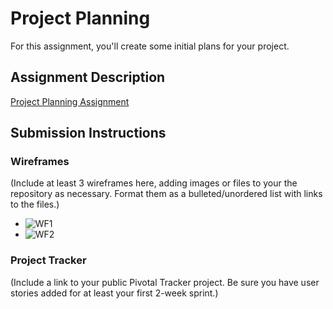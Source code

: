 # Project Planning
For this assignment, you'll create some initial plans for your project.

## Assignment Description
[Project Planning Assignment](https://education.launchcode.org/liftoff/assignments/planning/)

## Submission Instructions

### Wireframes

(Include at least 3 wireframes here, adding images or files to your the repository as necessary. Format them as a bulleted/unordered list with links to the files.)
* ![WF1](C:\Users\cuties\Desktop\LiftOff\Project\IMG_9218)
* ![WF2](C:\Users\cuties\Desktop\LiftOff\Project\IMG_9219)
### Project Tracker

(Include a link to your public Pivotal Tracker project. Be sure you have user stories added for at least your first 2-week sprint.)